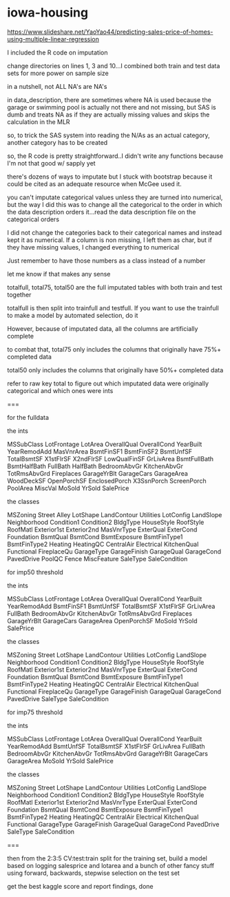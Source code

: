 # iowa-housing

https://www.slideshare.net/YaoYao44/predicting-sales-price-of-homes-using-multiple-linear-regression

I included the R code on imputation

change directories on lines 1, 3 and 10...I combined both train and test data sets for more power on sample size

in a nutshell, not ALL NA's are NA's

in data_description, there are sometimes where NA is used because the garage or swimming pool is actually not there and not missing, but SAS is dumb and treats NA as if they are actually missing values and skips the calculation in the MLR

so, to trick the SAS system into reading the N/As as an actual category, another category has to be created

so, the R code is pretty straightforward..I didn't write any functions because I'm not that good w/ sapply yet

there's dozens of ways to imputate but I stuck with bootstrap because it could be cited as an adequate resource when McGee used it.

you can't imputate categorical values unless they are turned into numerical, but the way I did this was to change all the categorical to the order in which the data description orders it...read the data description file on the categorical orders

I did not change the categories back to their categorical names and instead kept it as numerical. If a column is non missing, I left them as char, but if they have missing values, I changed everything to numerical

Just remember to have those numbers as a class instead of a number

let me know if that makes any sense

totalfull, total75, total50 are the full imputated tables with both train and test together

totalfull is then split into trainfull and testfull. If you want to use the trainfull to make a model by automated selection, do it

However, because of imputated data, all the columns are artificially complete

to combat that, total75 only includes the columns that originally have 75%+ completed data

total50 only includes the columns that originally have 50%+ completed data

refer to raw key total to figure out which imputated data were originally categorical and which ones were ints

===

for the fulldata

the ints

MSSubClass LotFrontage LotArea OverallQual OverallCond YearBuilt YearRemodAdd MasVnrArea BsmtFinSF1 BsmtFinSF2 BsmtUnfSF TotalBsmtSF X1stFlrSF X2ndFlrSF LowQualFinSF GrLivArea BsmtFullBath BsmtHalfBath FullBath HalfBath BedroomAbvGr KitchenAbvGr TotRmsAbvGrd Fireplaces GarageYrBlt GarageCars GarageArea WoodDeckSF OpenPorchSF EnclosedPorch X3SsnPorch ScreenPorch PoolArea MiscVal MoSold YrSold SalePrice

the classes

MSZoning Street Alley LotShape LandContour Utilities LotConfig LandSlope Neighborhood Condition1 Condition2 BldgType HouseStyle RoofStyle RoofMatl Exterior1st Exterior2nd MasVnrType ExterQual ExterCond Foundation BsmtQual BsmtCond BsmtExposure BsmtFinType1 BsmtFinType2 Heating HeatingQC CentralAir Electrical KitchenQual Functional FireplaceQu GarageType GarageFinish GarageQual GarageCond PavedDrive PoolQC Fence MiscFeature SaleType SaleCondition

for imp50 threshold

the ints

MSSubClass LotFrontage LotArea OverallQual OverallCond YearBuilt YearRemodAdd BsmtFinSF1 BsmtUnfSF TotalBsmtSF X1stFlrSF GrLivArea FullBath BedroomAbvGr KitchenAbvGr TotRmsAbvGrd Fireplaces GarageYrBlt GarageCars GarageArea OpenPorchSF MoSold YrSold SalePrice

the classes

MSZoning Street LotShape LandContour Utilities LotConfig LandSlope Neighborhood Condition1 Condition2 BldgType HouseStyle RoofStyle RoofMatl Exterior1st Exterior2nd MasVnrType ExterQual ExterCond Foundation BsmtQual BsmtCond BsmtExposure BsmtFinType1 BsmtFinType2 Heating HeatingQC CentralAir Electrical KitchenQual Functional FireplaceQu GarageType GarageFinish GarageQual GarageCond PavedDrive SaleType SaleCondition

for imp75 threshold

the ints

MSSubClass LotFrontage LotArea OverallQual OverallCond YearBuilt YearRemodAdd BsmtUnfSF TotalBsmtSF X1stFlrSF GrLivArea FullBath BedroomAbvGr KitchenAbvGr TotRmsAbvGrd GarageYrBlt GarageCars GarageArea MoSold YrSold SalePrice

the classes

MSZoning Street LotShape LandContour Utilities LotConfig LandSlope Neighborhood Condition1 Condition2 BldgType HouseStyle RoofStyle RoofMatl Exterior1st Exterior2nd MasVnrType ExterQual ExterCond Foundation BsmtQual BsmtCond BsmtExposure BsmtFinType1 BsmtFinType2 Heating HeatingQC CentralAir Electrical KitchenQual Functional GarageType GarageFinish GarageQual GarageCond PavedDrive SaleType SaleCondition

===

then from the 2:3:5 CV:test:train split for the training set, build a model based on logging salesprice and lotarea and a bunch of other fancy stuff using forward, backwards, stepwise selection on the test set

get the best kaggle score and report findings, done


